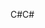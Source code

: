 <span data-ttu-id="005f3-101">C#</span><span class="sxs-lookup"><span data-stu-id="005f3-101">C#</span></span>
